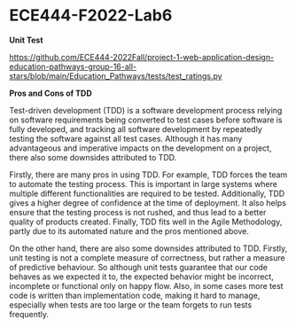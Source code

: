 # ECE444-F2022-Lab6

**Unit Test**

https://github.com/ECE444-2022Fall/project-1-web-application-design-education-pathways-group-16-all-stars/blob/main/Education_Pathways/tests/test_ratings.py

**Pros and Cons of TDD**

Test-driven development (TDD) is a software development process relying on software requirements being converted to test cases before software is fully developed, and tracking all software development by repeatedly testing the software against all test cases.
Although it has many advantageous and imperative impacts on the development on a project, there also some downsides attributed to TDD. 


Firstly, there are many pros in using TDD. For example, TDD forces the team to automate the testing process. This is important 
in large systems where multiple different functionalities are required to be tested. Additionally, TDD gives a higher degree of 
confidence at the time of deployment. It also helps ensure that the testing process is not rushed, and thus lead to a better quality of 
products created. Finally, TDD fits well in the Agile Methodology, partly due to its automated nature and the pros mentioned above. 

On the other hand, there are also some downsides attributed to TDD. Firstly, unit testing is not a complete measure of correctness, but
rather a measure of predictive behaviour. So although unit tests guarantee that our code behaves as we expected it to, the expected 
behavior might be incorrect, incomplete or functional only on happy flow. Also, in some cases more test code is written than implementation
code, making it hard to manage, especially when tests are too large or the team forgets to run tests frequently. 